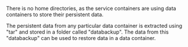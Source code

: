 There is no home directories, as the service containers are using data containers to store their persistent data.

The persistent data from any particular data container is extracted using "tar" and stored in a folder called "databackup". The data from this "databackup" can be used to restore data in a data container.


